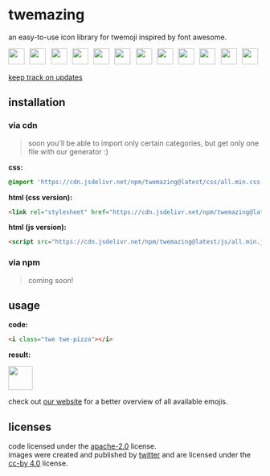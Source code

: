 # twemazing

an easy-to-use icon library for twemoji inspired by font awesome.

<img src="https://cdn.jsdelivr.net/npm/@twemoji/cdn/1f638.svg" width="32px" height="32px" />⠀<img src="https://cdn.jsdelivr.net/npm/@twemoji/cdn/1f408.svg" width="32px" height="32px" />⠀<img src="https://cdn.jsdelivr.net/npm/@twemoji/cdn/1f44c.svg" width="32px" height="32px" />⠀<img src="https://cdn.jsdelivr.net/npm/@twemoji/cdn/1f4a9.svg" width="32px" height="32px" />⠀<img src="https://cdn.jsdelivr.net/npm/@twemoji/cdn/1f37f.svg" width="32px" height="32px" />⠀<img src="https://cdn.jsdelivr.net/npm/@twemoji/cdn/1f63b.svg" width="32px" height="32px" />⠀<img src="https://cdn.jsdelivr.net/npm/@twemoji/cdn/1f308.svg" width="32px" height="32px" />⠀<img src="https://cdn.jsdelivr.net/npm/@twemoji/cdn/1f496.svg" width="32px" height="32px" />⠀<img src="https://cdn.jsdelivr.net/npm/@twemoji/cdn/1f92a.svg" width="32px" height="32px" />⠀<img src="https://cdn.jsdelivr.net/npm/@twemoji/cdn/1f4aa.svg" width="32px" height="32px" />⠀<img src="https://cdn.jsdelivr.net/npm/@twemoji/cdn/1f47b.svg" width="32px" height="32px" />⠀<img src="https://cdn.jsdelivr.net/npm/@twemoji/cdn/2764-fe0f-200d-1f525.svg" width="32px" height="32px" />

[keep track on updates](https://t.me/twemazing)

## installation

### via cdn
> soon you'll be able to import only certain categories, but get only one file with our generator :)

**css:**
```css
@import 'https://cdn.jsdelivr.net/npm/twemazing@latest/css/all.min.css'
```

**html (css version):**
```html
<link rel="stylesheet" href="https://cdn.jsdelivr.net/npm/twemazing@latest/css/all.min.css">
```

**html (js version):**
```html
<script src="https://cdn.jsdelivr.net/npm/twemazing@latest/js/all.min.js"></script>
```

### via npm

> coming soon!

## usage

**code:**

```html
<i class="twe twe-pizza"></i>
```

**result:**

<img src="https://cdn.jsdelivr.net/npm/@twemoji/cdn/1f355.svg" width="48px" height="48px" />

check out [our website](https://twemazing.com) for a better overview of all available emojis.

## licenses

code licensed under the [apache-2.0](https://github.com/twemazing/twemazing/blob/main/license) license. \
images were created and published by [twitter](https://twemoji.twitter.com) and are licensed under the [cc-by 4.0](https://creativecommons.org/licenses/by/4.0) license.
